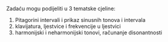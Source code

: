 Zadaću mogu podijeliti u 3 tematske cjeline:
1. Pitagorini intervali i prikaz sinusnih tonova i intervala
2. klavijatura, ljestvice i frekvencije u ljestvici
3. harmonijski i neharmonijski tonovi, računanje disonantnosti
